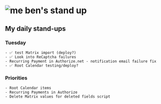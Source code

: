 # ![me](https://avatars2.githubusercontent.com/u/5232044?s=50&v=4) ben's stand up

## My daily stand-ups

### Tuesday

    - ✅ test Matrix import (deploy?)
    - ✅ Look into ReCaptcha failures
    - Recurring Payment in Authorize.net - notification email failure fix
    - ✅ Root Calendar testing/deploy?
    
### Priorities 
   
    - Root Calendar items
    - Recurring Payments in Authorize
    - Delete Matrix values for deleted fields script
